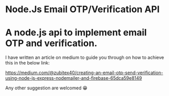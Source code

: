 # Node.Js Email OTP/Verification API

# A node.js api to implement email OTP and verification.

I have written an article on medium to guide you through on how to achieve this in the below link:

https://medium.com/@zubitex40/creating-an-email-otp-send-verification-using-node-js-express-nodemailer-and-firebase-65dca59e8149

Any other suggestion are welcomed 😁

